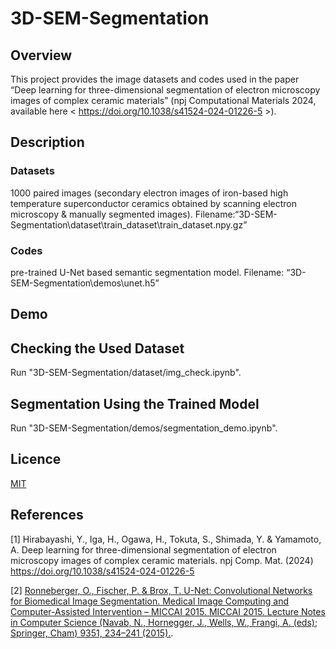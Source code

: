 # 3D-SEM-Segmentation

## Overview
This project provides the image datasets and codes used in the paper “Deep
learning for three-dimensional segmentation of electron microscopy images of
complex ceramic materials” (npj Computational Materials 2024, available here &lt;
https://doi.org/10.1038/s41524-024-01226-5 &gt;).

## Description

### Datasets
1000 paired images (secondary electron images of iron-based high temperature superconductor ceramics obtained by scanning electron microscopy & manually segmented images).
Filename:“3D-SEM-Segmentation\dataset\train_dataset\train_dataset.npy.gz”

### Codes
pre-trained U-Net based semantic segmentation model.
Filename: “3D-SEM-Segmentation\demos\unet.h5”


## Demo

## Checking the Used Dataset
Run "3D-SEM-Segmentation/dataset/img_check.ipynb".

## Segmentation Using the Trained Model
Run "3D-SEM-Segmentation/demos/segmentation_demo.ipynb".

## Licence

[MIT](https://github.com/YamamotoLaboratory/3D-SEM-Segmentation/blob/main/LICENSE)

## References

[1] Hirabayashi, Y., Iga, H., Ogawa, H., Tokuta, S., Shimada, Y. &amp; Yamamoto, A.
Deep learning for three-dimensional segmentation of electron microscopy
images of complex ceramic materials. npj Comp. Mat. (2024)
https://doi.org/10.1038/s41524-024-01226-5

[2] [Ronneberger, O., Fischer, P. & Brox, T. U-Net: Convolutional Networks for Biomedical Image
Segmentation. Medical Image Computing and Computer-Assisted Intervention – MICCAI 2015.
MICCAI 2015. Lecture Notes in Computer Science (Navab, N., Hornegger, J., Wells, W., Frangi, A.
(eds); Springer, Cham) 9351, 234–241 (2015).](https://doi.org/10.1007/978-3-319-24574-4_28).